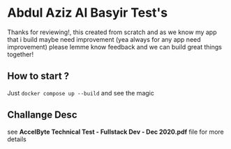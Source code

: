 # Abdul Aziz Al Basyir Test's

Thanks for reviewing!, this created from scratch and as we know my app
that i build maybe need improvement (yea always for any app need improvement)
please lemme know feedback and we can build great things together!

## How to start ?

Just `docker compose up --build` and see the magic

## Challange Desc

see **AccelByte Technical Test - Fullstack Dev - Dec 2020.pdf** file for more details
